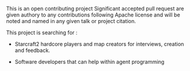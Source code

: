 
This is an open contributing project
Significant accepted pull request are given authory to any contributions following Apache license and will be noted and named 
in any given talk or project citation. 

This project is searching for :

* Starcraft2 hardcore players and map creators for interviews, creation and feedback. 

* Software developers that can help within agent programming 
